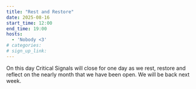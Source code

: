 ```yaml
---
title: "Rest and Restore"
date: 2025-08-16
start_time: 12:00
end_time: 19:00
hosts:
  - 'Nobody <3'
# categories:
# sign_up_link: 
---
```


On this day Critical Signals will close for one day as we rest, restore and
reflect on the nearly month that we have been open. We will be back next week.

